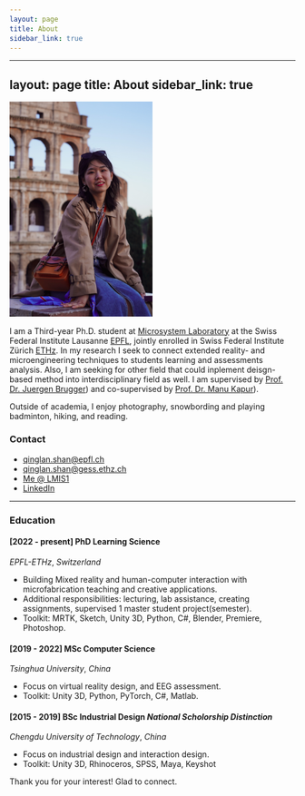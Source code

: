 ```yaml
---
layout: page
title: About
sidebar_link: true
---
```



---
layout: page
title: About
sidebar_link: true
---


<img src="/assets/img/qinglan_profile.jpg" style="width:50%; max-width:1000px; height:auto;" alt="Profile Picture of Qinglan">

I am a Third-year Ph.D. student at [Microsystem Laboratory](https://www.epfl.ch/labs/lmis1/) at the Swiss Federal Institute Lausanne [EPFL](https://www.epfl.ch/en/), jointly enrolled in Swiss Federal Institute Zürich [ETHz](https://ethz.ch/en.html). In my research I seek to connect extended reality- and microengineering techniques to students learning and assessments analysis. Also, I am seeking for other field that could inplement deisgn-based method into interdisciplinary field as well. I am supervised by [Prof. Dr. Juergen Brugger](https://people.epfl.ch/juergen.brugger)) and co-supervised by [Prof. Dr. Manu Kapur](https://www.manukapur.com/)). 

Outside of academia, I enjoy photography, snowbording and playing badminton, hiking, and reading.


<!-- Profile picture: sculpt, hair, textures in Blender, rendered with Cycles. -->

### Contact
- qinglan.shan@epfl.ch
- qinglan.shan@gess.ethz.ch
- [Me @ LMIS1](https://people.epfl.ch/qinglan.shan/?lang=en)
- [LinkedIn](linkedin.com/in/qinglan-shan-401490258)

<hr/>


<h3>Education</h3>


#### [2022 - present] PhD Learning Science
_EPFL-ETHz_, _Switzerland_
- Building Mixed reality and human-computer interaction with microfabrication teaching and creative applications.
- Additional responsibilities: lecturing, lab assistance, creating assignments, supervised 1 master student project(semester).
- Toolkit: MRTK, Sketch, Unity 3D, Python, C#, Blender, Premiere, Photoshop.


#### [2019 - 2022] MSc Computer Science
_Tsinghua University_, _China_
- Focus on virtual reality design, and EEG assessment.
- Toolkit: Unity 3D, Python, PyTorch, C#, Matlab.


#### [2015 - 2019] BSc Industrial Design _National Scholorship_ _Distinction_
_Chengdu University of Technology_, _China_
- Focus on industrial design and interaction design.
- Toolkit: Unity 3D, Rhinoceros, SPSS, Maya, Keyshot 

<!--

# Resume


#### [September 2022] Best Full Paper Award - GCH 2022
- Eurographics Workshop on Graphics and Cultural Heritage 2022
-->

<p class="message">
  Thank you for your interest! Glad to connect. 
</p>

